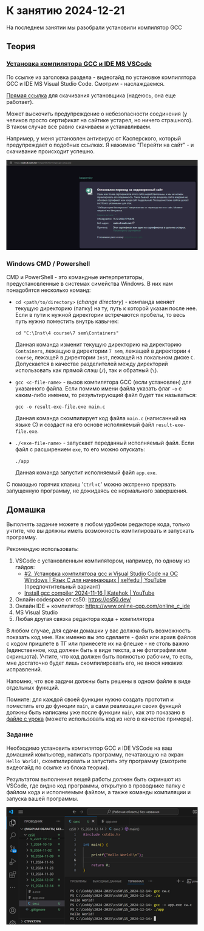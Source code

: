 # К занятию 2024-12-21

На последнем занятии мы разобрали установили компилятор GCC

## Теория

### [Установка компилятора GCC и IDE MS VSCode](https://youtu.be/TGpYh9X1PYk?si=PmpKw7kF0ZtjsQ3O)

По ссылке из заголовка раздела - видеогайд по установке компилятора GCC и IDE MS Visual Studio Code. Смотрим - наслаждаемся.

[Прямая ссылка](https://osdn.net/projects/mingw/downloads/68260/mingw-get-setup.exe/) для скачивания установщика (надеюсь, она еще работает).

Может выскочить предупреждение о небезопасности соединения (у челиков просто сертификат на сайтике устарел, но ничего страшного). В таком случае все равно скачиваем и устанавливаем.

Например, у меня установлен антивирус от Касперского, который предупреждает о подобных ссылках. Я нажимаю "Перейти на сайт" - и скачивание происходит успешно.

![security warning](./warning.png)

### Windows CMD / Powershell

CMD и PowerShell - это командные интерпретаторы, предустановленные в системах симейства Windows. В них нам понадобятся несколько команд:

- `cd <path/to/directory>` (*change directory*) - компанда меняет текущую директорию (папку) на ту, путь к которой указан после нее. Если в пути к нужной директории встречаются пробелы, то весь путь нужно поместить внутрь кавычек:
    ```
    cd "C:\Inst\4 course\7 sem\Containers"
    ```
    Данная команда изменит текущую директорию на директорию `Containers`, лежащую в директории `7 sem`, лежащей в директории `4 course`, лежащей в директории `Inst`, лежащей на локальном диске `C`. Допускается в качестве разделителей между директорий использовать как прямой слэш (`/`), так и обратный (`\`).

- `gcc <c-file-name>` - вызов компилятора GCC (если установлен) для указанного файла. Если помимо имени файла указать флаг `-o` с каким-либо именем, то результирующий файл будет так называться:
    ```
    gcc -o result-exe-file.exe main.c
    ```
    Данная команда скомпилирует код файла `main.c` (написанный на языке C) и создаст на его основе исполняемый файл `result-exe-file.exe`.

- `./<exe-file-name>` - запускает переданный исполняемый файл. Если файл с расширением `exe`, то его можно опускать:
    ```
    ./app
    ```
    Данная команда запустит исполняемый файл `app.exe`.

С помощью горячих клавиш '`Ctrl`+`C`' можно экстренно прервать запущенную программу, не дожидаясь ее нормального завершения.

## Домашка

Выполнять задание можете в любом удобном редакторе кода, только учтите, что вы должны иметь возможность компилировать и запускать программу.

Рекомендую использовать:

1) VSCode с установленным компилятором, например, по одному из гайдов:
    - [#2. Установка компилятора gcc и Visual Studio Code на ОС Windows | Язык C для начинающих | selfedu | YouTube](https://youtu.be/TGpYh9X1PYk?si=d-czlTp61j4xqeGc) (предпочтительный вариант)
    - [Install gcc compiler 2024-11-16 | Katehok | YouTube](https://youtu.be/9h7KRt1w1Dc?si=g4nHwqL6HzXzmI0k)
2) Онлайн codespace от cs50: https://cs50.dev/
3) Онлайн IDE + компилятор: https://www.online-cpp.com/online_c_ide
4) MS Visual Studio
5) Любая другая связка редактора кода + компилятора

В любом случае, для сдачи домашки у вас должна быть возможность показать код мне. Как именно вы это сделаете - файл или архив файлов с кодом пришлете в ТГ или принесете их на флешке - не столь важно (единственное, код должен быть в виде текста, а не фотографии или скриншота). Учтите, что код должен быть полностью рабочим, то есть, мне достаточно будет лишь скомпилировать его, не внося никаких исправлений.

Напомню, что все задачи должны быть решены в одном файле в виде отдельных функций.

Помните: для каждой своей функции нужно создать прототип и поместить его до функции `main`, а сами реализации своих функций должны быть написаны уже после функции `main`, как это показано в [файле с урока](./last_hw.c) (можете использовать код из него в качестве примера).

### Задание

Необходимо установить компилятор GCC и IDE VSCode на ваш домашний компьютер, написать программу, печатающую на экран `Hello World!`, скомпилировать и запустить эту программу (смотрите видеогайд по ссылке из блока теории).

Результатом выполнения вещей работы должен быть скриншот из VSCode, где видно код программы, открытую в проводнике папку с файлом кода и исполняемым файлом, а также команды компиляции и запуска вашей программы.

![example](./screen-result.jpg)